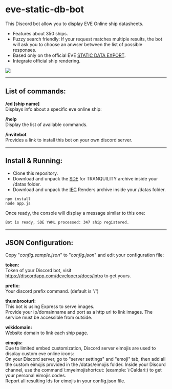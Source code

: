 # eve-static-db-bot

This Discord bot allow you to display EVE Online ship datasheets.

* Features about 350 ships.
* Fuzzy search friendly: If your request matches multiple results, the bot will ask you to choose an anwser between the list of possible responses.
* Based only on the official EVE [STATIC DATA EXPORT](https://developers.eveonline.com/resource/resources).
* Integrate official ship rendering.


![](https://drive.google.com/uc?export=download&id=1OPxN-ih3rBtDeHmzx5nAFEBAoO2ndnnn)

*****

## List of commands:

**/ed [ship name]**  
Displays info about a specific eve online ship:  

**/help**  
Display the list of available commands.

**/invitebot**  
Provides a link to install this bot on your own discord server.

*****

## Install & Running:

* Clone this repository.
* Download and unpack the [SDE](https://developers.eveonline.com/resource/resources) for TRANQUILITY archive inside your /datas folder. 
* Download and unpack the [IEC](https://developers.eveonline.com/resource/resources) Renders archive inside your /datas folder.
```
npm install
node app.js
```
Once ready, the console will display a message similar to this one:
```
Bot is ready, SDE YAML processed: 347 ship registered.
```


*****

## JSON Configuration:

Copy "*config.sample.json*" to "*config.json*" and edit your configuration file:  

__token:__  
Token of your Discord bot, visit https://discordapp.com/developers/docs/intro to get yours.

__prefix:__  
Your discord prefix command. (default is '/')

__thumbrooturl:__  
This bot is using Express to serve images.  
Provide your ip/domainname and port as a http url to link images. The service must be accessible from outside.


__wikidomain:__  
Website domain to link each ship page.


__eimojis:__  
Due to limited embed customization, Discord server eimojis are used to display custom eve online icons:    
On your Discord server, go to "server settings" and "emoji" tab, then add all the custom eimojis provided in the /datas/eimojis folder.
Inside your Discord channel, use the command \\:myeimojishortcut: (example: \\:Caldari:) to get your personal eimojis codes.  
Report all resulting Ids for eimojis in your config.json file.

